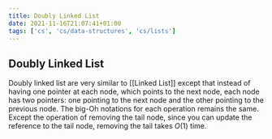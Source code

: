 ```yaml
---
title: Doubly Linked List
date: 2021-11-16T21:07:41+01:00
tags: ['cs', 'cs/data-structures', 'cs/lists']
---
```

## Doubly Linked List
Doubly linked list are very similar to [[Linked List]] except that instead of having one pointer at each node, which points to the next node, each node has two pointers: one pointing to the next node and the other pointing to the previous node. The big-Oh notations for each operation remains the same. Except the operation of removing the tail node, since you can update the reference to the tail node, removing the tail takes $O(1)$ time.